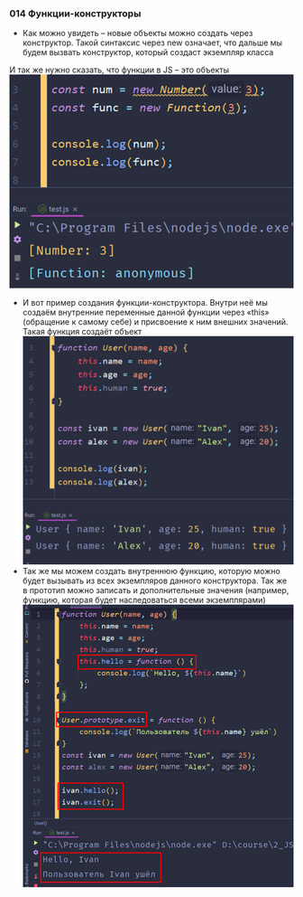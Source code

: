 ### **014 Функции-конструкторы**

- Как можно увидеть – новые объекты можно создать через конструктор. Такой синтаксис через new означает, что дальше мы будем вызвать конструктор, который создаст экземпляр класса

И так же нужно сказать, что функции в JS – это объекты
![](_png/Pasted%20image%2020220909175820.png)
- И вот пример создания функции-конструктора. Внутри неё мы создаём внутренние переменные данной функции через «this» (обращение к самому себе) и присвоение к ним внешних значений. Такая функция создаёт объект
![](_png/Pasted%20image%2020220909175826.png)
- Так же мы можем создать внутреннюю функцию, которую можно будет вызывать из всех экземпляров данного конструктора. Так же в прототип можно записать и дополнительные значения (например, функцию, которая будет наследоваться всеми экземплярами)
![](_png/Pasted%20image%2020220909175831.png)